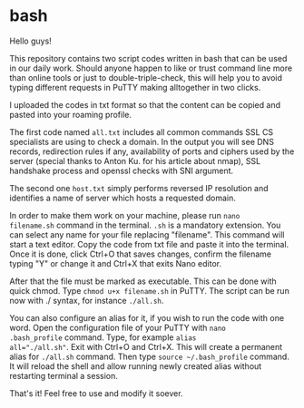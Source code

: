 # bash

Hello guys! 

This repository contains two script codes written in bash that can be used in our daily work. Should anyone happen to like or trust command line more than online tools or just to double-triple-check, this will help you to avoid typing different requests in PuTTY making alltogether in two clicks.

I uploaded the codes in txt format so that the content can be copied and pasted into your roaming profile.

The first code named <code>all.txt</code> includes all common commands SSL CS specialists are using to check a domain. In the output you will see DNS records, redirection rules if any, availability of ports and ciphers used by the server (special thanks to Anton Ku. for his article about nmap), SSL handshake process and openssl checks with SNI argument.

The second one <code>host.txt</code> simply performs reversed IP resolution and identifies a name of server which hosts a requested domain.

In order to make them work on your machine, please run <code>nano filename.sh</code> command in the terminal. <code>.sh</code> is a mandatory extension. You can select any name for your file replacing "filename". This command will start a text editor. Copy the code from txt file and paste it into the terminal. Once it is done, click Ctrl+O that saves changes, confirm the filename typing "Y" or change it and Ctrl+X that exits Nano editor.

After that the file must be marked as executable. This can be done with quick chmod. Type <code>chmod u+x filename.sh</code> in PuTTY. The script can be run now with ./ syntax, for instance <code>./all.sh</code>.

You can also configure an alias for it, if you wish to run the code with one word. Open the configuration file of your PuTTY with <code>nano .bash_profile</code> command. Type, for example <code>alias all="./all.sh"</code>. Exit with Ctrl+O and Ctrl+X. This will create a permanent alias for <code>./all.sh</code> command. Then type <code>source ~/.bash_profile</code> command. It will reload the shell and allow running newly created alias without restarting terminal a session.

That's it! Feel free to use and modify it soever.
